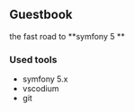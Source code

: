 
## Guestbook 

the fast road to **symfony 5 ** 

### Used tools  

- symfony 5.x 
- vscodium 
- git 
